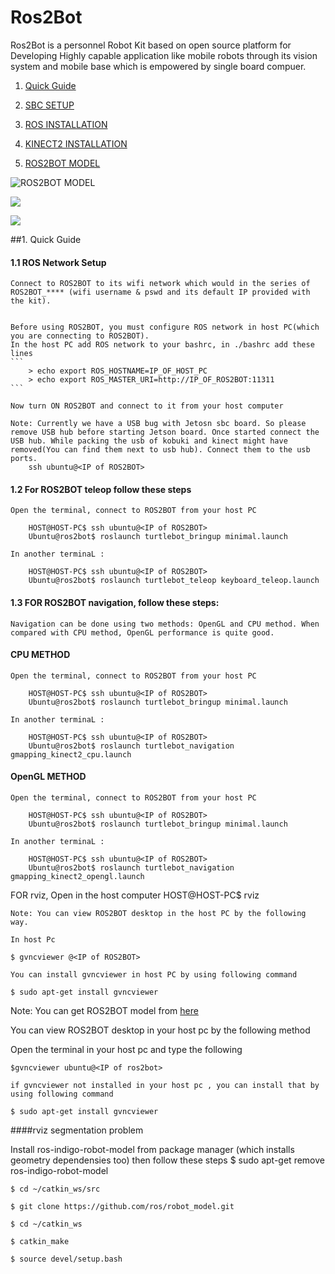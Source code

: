 # Ros2Bot 

Ros2Bot is a personnel Robot Kit based on open source platform for Developing Highly capable application like mobile robots through its vision system and mobile base which is empowered by single board compuer.

1. [Quick Guide](#1-quick-guide)

2. [SBC SETUP](https://github.com/GaiTech-Robotics/Ros2Bot/blob/master/Jetson%20Board%20setup.md#2-sbc-setup)

3. [ROS INSTALLATION](https://github.com/GaiTech-Robotics/Ros2Bot/blob/master/ROS%20and%20KINECT2%20installation.md#3-ros-installation)

4. [KINECT2 INSTALLATION](https://github.com/GaiTech-Robotics/Ros2Bot/blob/master/ROS%20and%20KINECT2%20installation.md#4-kinect2-installation)

5. [ROS2BOT MODEL](https://github.com/GaiTech-Robotics/Ros2Bot/blob/master/model/ros2bot_model.md#ros2bot-model-for-your-host-computer-is-provided-by-altering-changes-for-turtlebot-description)


![ROS2BOT MODEL](http://letsmakerobots.com/files/field_primary_image/Screenshot_from_2015-10-23_08_44_48.png?)

![](http://letsmakerobots.com/files/Screenshot_from_2015-10-23_08_44_26.png) 

![](http://letsmakerobots.com/files/Screenshot_from_2015-11-02_07_43_39.png)


##1. Quick Guide

####  1.1 ROS Network Setup
	
	Connect to ROS2BOT to its wifi network which would in the series of ROS2BOT_**** (wifi username & pswd and its default IP provided with the kit). 
	
	
	Before using ROS2BOT, you must configure ROS network in host PC(which you are connecting to ROS2BOT).
	In the host PC add ROS network to your bashrc, in ./bashrc add these lines
	```
		> echo export ROS_HOSTNAME=IP_OF_HOST_PC 
		> echo export ROS_MASTER_URI=http://IP_OF_ROS2BOT:11311
	```
		
	Now turn ON ROS2BOT and connect to it from your host computer

	Note: Currently we have a USB bug with Jetosn sbc board. So please remove USB hub before starting Jetson board. Once started connect the USB hub. While packing the usb of kobuki and kinect might have removed(You can find them next to usb hub). Connect them to the usb ports.
		ssh ubuntu@<IP of ROS2BOT>
	
####  1.2 For ROS2BOT teleop follow these steps
    Open the terminal, connect to ROS2BOT from your host PC 
    
		HOST@HOST-PC$ ssh ubuntu@<IP of ROS2BOT>
		Ubuntu@ros2bot$ roslaunch turtlebot_bringup minimal.launch
		
    In another terminaL :
    
		HOST@HOST-PC$ ssh ubuntu@<IP of ROS2BOT>
		Ubuntu@ros2bot$ roslaunch turtlebot_teleop keyboard_teleop.launch

####  1.3 FOR ROS2BOT navigation, follow these steps:

	Navigation can be done using two methods: OpenGL and CPU method. When compared with CPU method, OpenGL performance is quite good.
####	CPU METHOD
    Open the terminal, connect to ROS2BOT from your host PC 
		
		HOST@HOST-PC$ ssh ubuntu@<IP of ROS2BOT>
		Ubuntu@ros2bot$ roslaunch turtlebot_bringup minimal.launch

    In another terminaL :
		
		HOST@HOST-PC$ ssh ubuntu@<IP of ROS2BOT>
		Ubuntu@ros2bot$ roslaunch turtlebot_navigation gmapping_kinect2_cpu.launch
		
####	OpenGL METHOD
    Open the terminal, connect to ROS2BOT from your host PC 
		
		HOST@HOST-PC$ ssh ubuntu@<IP of ROS2BOT>
		Ubuntu@ros2bot$ roslaunch turtlebot_bringup minimal.launch

    In another terminaL :
		
		HOST@HOST-PC$ ssh ubuntu@<IP of ROS2BOT>
		Ubuntu@ros2bot$ roslaunch turtlebot_navigation gmapping_kinect2_opengl.launch
		
  FOR rviz,
		Open in the host computer
		HOST@HOST-PC$ rviz
		
	Note: You can view ROS2BOT desktop in the host PC by the following way.
	
	In host Pc
	
	$ gvncviewer @<IP of ROS2BOT>
	
	You can install gvncviewer in host PC by using following command
	
	$ sudo apt-get install gvncviewer
	
Note: You can get ROS2BOT model from [here](https://github.com/GaiTech-Robotics/Ros2Bot/blob/master/model/ros2bot_model.md)
	
You can view ROS2BOT desktop in your host pc by the following method

Open the terminal in your host pc and type the following

	$gvncviewer ubuntu@<IP of ros2bot>
	
	if gvncviewer not installed in your host pc , you can install that by using following command
	
	$ sudo apt-get install gvncviewer

####rviz segmentation problem

  Install ros-indigo-robot-model from package manager (which installs geometry dependensies too)
then follow these steps
	$ sudo apt-get remove ros-indigo-robot-model
	
	$ cd ~/catkin_ws/src
	
	$ git clone https://github.com/ros/robot_model.git
	
	$ cd ~/catkin_ws
	
	$ catkin_make
	
	$ source devel/setup.bash

